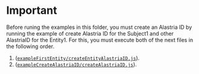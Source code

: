 # Important

Before runing the examples in this folder, you must create an Alastria ID by running the example of create Alastria ID for the Subject1 and other AlastriaID for the Entity1. For this, you must execute both of the next files in the following order.

1. ([`exampleFirstEntity/createEntityAlastriaID.js`](https://github.com/alastria/alastria-identity-example/blob/develop/exampleCreateAlastriaID/1.createEntityAlastriaID.js)).
2. ([`exampleCreateAlastriaID/createAlastriaID.js`](https://github.com/alastria/alastria-identity-example/blob/develop/exampleCreateAlastriaID/1.createAlastriaID.js)).
